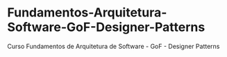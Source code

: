 # Fundamentos-Arquitetura-Software-GoF-Designer-Patterns
Curso Fundamentos de Arquitetura de Software - GoF - Designer Patterns
